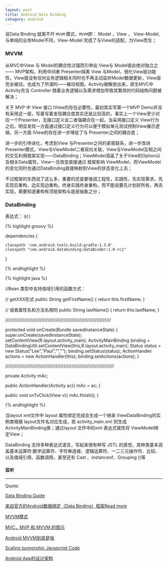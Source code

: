 ```yaml
---
layout: post
title: Android Data Binding
category: android
---
```



说Data Binding 就离不开 `MVVM` 模式，`MVVM`即： Model ，View ， View-Model,与单纯的业务Model不同，View-Model 完成了与View的适配，为View而生；

### MVVM

从MVC中View 与 Model的耦合性过强而引申出 View与 Model彼此绝对独立之 —— MVP架构，利用中间者 Presenter隔离 View 与Model，弱化View层功能性，View层没有任何业务逻辑相关同时也不再主动监听Model数据更新，View层完全被动，也成为了所谓的——被动视图，Activity被解放出来，原生MVC中 Activity充当 Controller 随着业务逻辑以及需求增加导致其繁琐的代码结构问题被解决；

关于 MVP 中 View 接口 IView的存在必要性，最初其实写第一个MVP Demo并没有采用这一层，写着写着发现耦合度其实还是比较高的，事实上一个View至少对应一个Presenter，无接口定义会二者强耦合在一起，当采用接口定义 View行为之后，明显发现一方面通过接口定义行为可以便于模拟单元测试控制View展示逻辑，另一方面 IView的存在进一步降低了与 Presenter之间的耦合度；

进一步的引申进化，考虑到View 与Presenter之间的紧密联系，进一步改进Presenter模式，View与ViewModel二者双向关联，View与ViewModel互相之间的交互利用框架实现——DataBinding；ViewModel涵盖了关于View的Option以及相关Data属性，View一旦改变直接通过 框架影响 ViewModel，而ViewModel的变化同时也通过DataBinding直接映射到View的状态变化上去；

不过框架的东西说了这么多，重要的还是要强调工程性，实践性，先实现需求，先实现后重构，边实现边重构，终身实践终身重构，而不能说要先计划好所有，再去实现，需要知道重构有顶层架构与底层抽象之分；

### DataBinding

表达式： `@{}`



{% highlight groovy %}

dependencies {

    classpath 'com.android.tools.build:gradle:1.3.0'
    classpath "com.android.databinding:dataBinder:1.0-rc1"

}

{% endhighlight %}


{% highlight java %}


//Bean 类型中支持值域引用的函数方式：

// getXXX形式
public String getFirstName() {
    return this.firstName;
}

// 或者属性名和方法名相同
public String lastName() {
    return this.lastName;
}


///////////////////////////////////////////////////////////////////


protected void onCreate(Bundle savedInstanceState) {
    super.onCreate(savedInstanceState);
    setContentView(R.layout.activity_main);
    ActivityMainBinding binding = DataBindingUtil.setContentView(this,R.layout.activity_main);
    Status status = new Status("Lee","Paul","","");
    binding.setStatus(status);
    ActionHandler actions = new ActionHandler(this);
    binding.setActions(actions);
}

/////////////////////////////////////////////////////////////////////

private Activity mAc;

public ActionHandler(Activity ac){
    mAc = ac;
}

public void onTvClick(View v){
    mAc.finish();
}

{% endhighlight %}

当layout xml文件中 layout 属性绑定完成会生成一个继承 ViewDataBinding的实例类根据 layout文件名对应生成，若 activity_main.xml 则生成 ActivityMainBinding类；通过layout 文件中的xml 表达式属性将 ViewModel绑定View；


DataBinding 支持多种表达式语言，写起来很有种写 JSTL 的感觉，其种类基本涵盖基本运算符:数学运算符、字符串连接、逻辑运算符、一二三元操作符、比较、以及值域引用、函数调用，甚至还有 Cast 、instanceof、Grouping ()等


#### 监听



---

Quote:

[Data Binding Guide](https://developer.android.com/tools/data-binding/guide.html)

[来自官方的Android数据绑定（Data Binding）框架Read more](http://blog.chengyunfeng.com/?p=734)

[MVVM模式](https://github.com/xitu/gold-miner/blob/master/TODO%2Fapproaching-android-with-mvvm.md)

[MVC，MVP 和 MVVM 的图示](http://www.ruanyifeng.com/blog/2015/02/mvcmvp_mvvm.html)

[Android MVVM到底是啥](http://mp.weixin.qq.com/s?__biz=MzA4MjU5NTY0NA==&mid=401410759&idx=1&sn=89f0e3ddf9f21f6a5d4de4388ef2c32f#rd)

[Scaling Isomorphic Javascript Code](http://blog.nodejitsu.com/scaling-isomorphic-javascript-code/)

[Android App的设计架构](http://www.tianmaying.com/tutorial/AndroidMVC)
